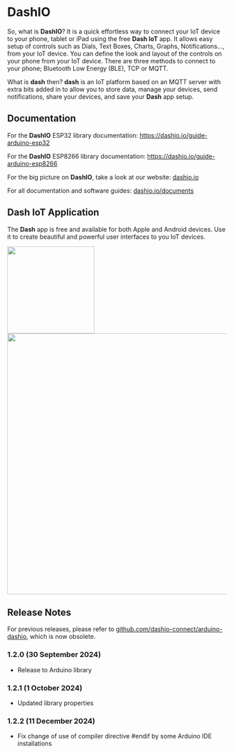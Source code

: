 # DashIO

So, what is **DashIO**? It is a quick effortless way to connect your IoT device to your phone, tablet or iPad using the free **Dash IoT** app. It allows easy setup of controls such as Dials, Text Boxes, Charts, Graphs, Notifications..., from your IoT device. You can define the look and layout of the controls on your phone from your IoT device. There are three methods to connect to your phone; Bluetooth Low Energy (BLE), TCP or MQTT.

What is **dash** then? **dash** is an IoT platform based on an MQTT server with extra bits added in to allow you to store data, manage your devices, send notifications, share your devices, and save your **Dash** app setup. 

## Documentation

For the **DashIO** ESP32 library documentation: <a href="https://dashio.io/guide-arduino-esp32">https://dashio.io/guide-arduino-esp32</a>

For the **DashIO** ESP8266 library documentation: <a href="https://dashio.io/guide-arduino-esp8266">https://dashio.io/guide-arduino-esp8266</a>

For the big picture on **DashIO**, take a look at our website: <a href="https://dashio.io">dashio.io</a>

For all documentation and software guides: <a href="https://dashio.io/documents">dashio.io/documents</a>


## Dash IoT Application

The **Dash** app is free and available for both Apple and Android devices. Use it to create beautiful and powerful user interfaces to you IoT devices.


<img src="https://dashio.io/wp-content/uploads/2020/11/IMG_4154.jpeg" width="200" />

<img src="https://dashio.io/wp-content/uploads/2020/12/IMG_4203.jpeg" width="600" />

## Release Notes

For previous releases, please refer to <a href="https://github.com/dashio-connect/arduino-dashio">github.com/dashio-connect/arduino-dashio</a>, which is now obsolete.

### 1.2.0 (30 September 2024)

- Release to Arduino library

### 1.2.1 (1 October 2024)

- Updated library properties

### 1.2.2 (11 December 2024)

- Fix change of use of compiler directive #endif by some Arduino IDE installations


